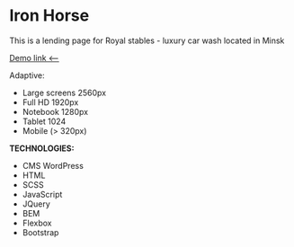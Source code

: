 # Iron Horse

This is a lending page for Royal stables - luxury car wash located in Minsk

[Demo link <--](https://ironhorse.dammned.ru/)

Adaptive:

- Large screens 2560px
- Full HD 1920px
- Notebook 1280px
- Tablet 1024
- Mobile (> 320px)

**TECHNOLOGIES:**

- CMS WordPress
- HTML
- SCSS
- JavaScript
- JQuery
- BEM
- Flexbox
- Bootstrap

